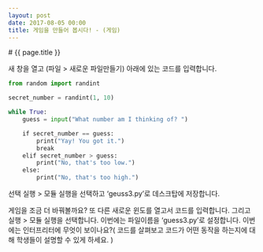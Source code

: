 ```yaml
---
layout: post
date: 2017-08-05 00:00
title: 게임을 만들어 봅시다! - (게임) 
---
```


<div id="ppt" markdown="1">
</div>

<div id="desc" markdown="1">
# {{ page.title }}

새 창을 열고 (파일 > 새로운 파일만들기) 아래에 있는 코드를 입력합니다.

```python
from random import randint

secret_number = randint(1, 10)

while True:
    guess = input("What number am I thinking of? ")

    if secret_number == guess:
        print("Yay! You got it.")
        break
    elif secret_number > guess:
        print("No, that's too low.")
    else:
        print("No, that's too high.")
```

선택 실행 > 모듈 실행을 선택하고 ‘geuss3.py’로 데스크탑에 저장합니다.

게임을 조금 더 바꿔볼까요? 또 다른 새로운 윈도를 열고서 코드를 입력합니다. 그리고 실행  > 모듈 실행을 선택합니다. 이번에는 파일이름을 ‘guess3.py’로
설정합니다. 이번에는 인터프리터에 무엇이 보이나요?( 코드를 살펴보고 코드가 어떤 동작을 하는지에 대해 학생들이 설명할 수 있게 하세요. )


</div>